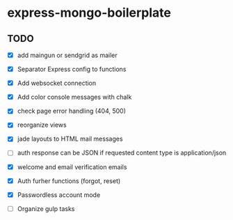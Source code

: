 # express-mongo-boilerplate #

## TODO ##
* [x] add maingun or sendgrid as mailer
* [x] Separator Express config to functions 
* [x] Add websocket connection
* [x] Add color console messages with chalk
* [x] check page error handling (404, 500)
* [x] reorganize views
* [x] jade layouts to HTML mail messages

* [ ] auth response can be JSON if requested content type is application/json
* [x] welcome and email verification emails
* [x] Auth furher functions (forgot, reset)
* [x] Passwordless account mode

* [ ] Organize gulp tasks